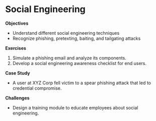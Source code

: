 # Social Engineering

**Objectives**

- Understand different social engineering techniques
- Recognize phishing, pretexting, baiting, and tailgating attacks

**Exercises**

1. Simulate a phishing email and analyze its components.
2. Develop a social engineering awareness checklist for end users.

**Case Study**

- A user at XYZ Corp fell victim to a spear phishing attack that led to credential compromise.

**Challenges**

- Design a training module to educate employees about social engineering. 